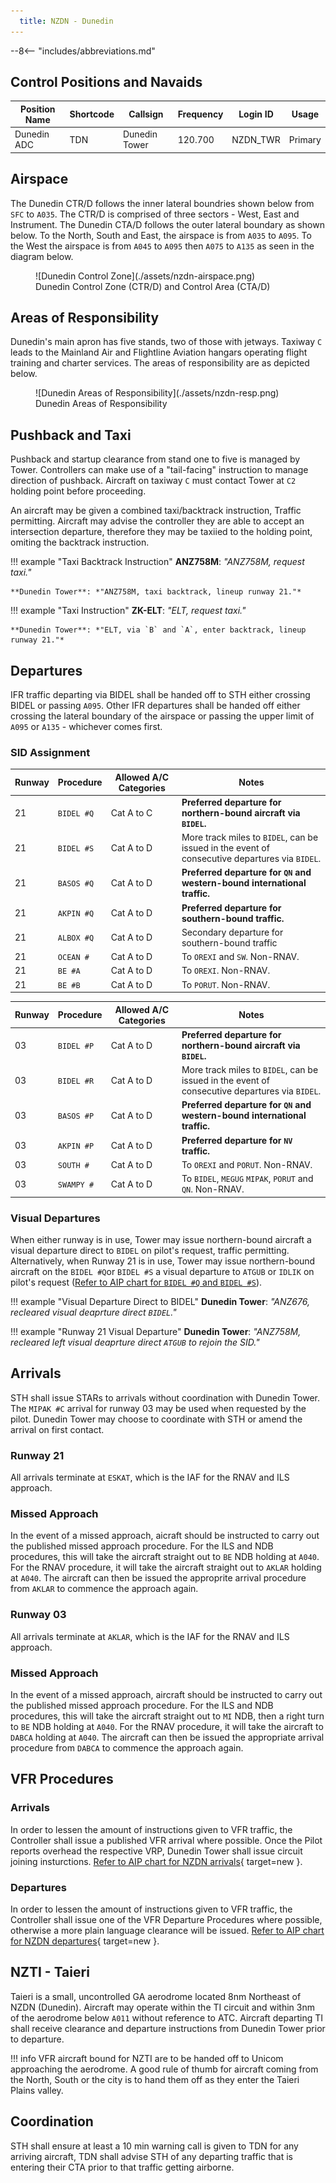 ```yaml
---
  title: NZDN - Dunedin
---
```


--8<-- "includes/abbreviations.md"

## Control Positions and Navaids

| Position Name  | Shortcode  | Callsign        | Frequency   | Login ID       | Usage      |
| -------------- | ---------- | --------------- | ----------- | ---------------| ---------- |
| Dunedin ADC    | TDN        | Dunedin Tower   | 120.700     | NZDN_TWR       | Primary    |

## Airspace

The Dunedin CTR/D follows the inner lateral boundries shown below from `SFC` to `A035`. The CTR/D is comprised of three sectors - West, East and Instrument. The Dunedin CTA/D follows the outer lateral boundary as shown below. To the North, South and East, the airspace is from `A035` to `A095`. To the West the airspace is from `A045` to `A095` then `A075` to `A135` as seen in the diagram below.


<figure markdown>
  ![Dunedin Control Zone](./assets/nzdn-airspace.png) 
  <figcaption>Dunedin Control Zone (CTR/D) and Control Area (CTA/D)</figcaption>
</figure>

## Areas of Responsibility

Dunedin's main apron has five stands, two of those with jetways. Taxiway `C` leads to the Mainland Air and Flightline Aviation hangars operating flight training and charter services. The areas of responsibility are as depicted below.

<figure markdown>
  ![Dunedin Areas of Responsibility](./assets/nzdn-resp.png) 
  <figcaption>Dunedin Areas of Responsibility</figcaption>
</figure>

## Pushback and Taxi

Pushback and startup clearance from stand one to five is managed by Tower. Controllers can make use of a "tail-facing" instruction to manage direction of pushback. Aircraft on taxiway `C` must contact Tower at `C2` holding point before proceeding.

An aircraft may be given a combined taxi/backtrack instruction, Traffic permitting. Aircraft may advise the controller they are able to accept an intersection departure, therefore they may be taxiied to the holding point, omiting the backtrack instruction.

!!! example "Taxi Backtrack Instruction"
    **ANZ758M**: *"ANZ758M, request taxi."*

    **Dunedin Tower**: *"ANZ758M, taxi backtrack, lineup runway 21."*

!!! example "Taxi Instruction"
    **ZK-ELT**: *"ELT, request taxi."*

    **Dunedin Tower**: *"ELT, via `B` and `A`, enter backtrack, lineup runway 21."*

## Departures
IFR traffic departing via BIDEL shall be handed off to STH either crossing BIDEL or passing `A095`. Other IFR departures shall be handed off either crossing the lateral boundary of the airspace or passing the upper limit of `A095` or `A135` - whichever comes first.

### SID Assignment

| Runway | Procedure  | Allowed A/C Categories | Notes                                                                                                                                     |
| ------ | ---------- | ---------------------- | ----------------------------------------------------------------------------------------------------------------------------------------- |
| 21     | `BIDEL #Q` | Cat A to C             | **Preferred departure for northern-bound aircraft via `BIDEL`.**                                                                          |
| 21     | `BIDEL #S` | Cat A to D             | More track miles to `BIDEL`, can be issued in the event of consecutive departures via `BIDEL`.                                            |
| 21     | `BASOS #Q` | Cat A to D             | **Preferred departure for `QN` and western-bound international traffic.**                                                                 |
| 21     | `AKPIN #Q` | Cat A to D             | **Preferred departure for southern-bound traffic.**                                                                                             |
| 21     | `ALBOX #Q` | Cat A to D             | Secondary departure for southern-bound traffic                                                                                                  |
| 21     | `OCEAN #`  | Cat A to D             | To `OREXI` and `SW`. Non-RNAV.                                                                                                            |
| 21     | `BE #A`    | Cat A to D             | To `OREXI`. Non-RNAV.                                                                                                                     |
| 21     | `BE #B`    | Cat A to D             | To `PORUT`. Non-RNAV.                                                                                                                     |


| Runway | Procedure  | Allowed A/C Categories | Notes                                                                                                                                     |
| ------ | ---------- | ---------------------- | ----------------------------------------------------------------------------------------------------------------------------------------- |
| 03     | `BIDEL #P` | Cat A to D             | **Preferred departure for northern-bound aircraft via `BIDEL`.**                                                                          |
| 03     | `BIDEL #R` | Cat A to D             | More track miles to `BIDEL`, can be issued in the event of consecutive departures via `BIDEL`.                                            |
| 03     | `BASOS #P` | Cat A to D             | **Preferred departure for `QN` and western-bound international traffic.**                                                                 |
| 03     | `AKPIN #P` | Cat A to D             | **Preferred departure for `NV` traffic.**                                                                                                 |
| 03     | `SOUTH #`  | Cat A to D             | To `OREXI` and `PORUT`. Non-RNAV.                                                                                                         |
| 03     | `SWAMPY #` | Cat A to D             | To `BIDEL`, `MEGUG` `MIPAK`, `PORUT` and `QN`. Non-RNAV.                                                                                  |

### Visual Departures
When either runway is in use, Tower may issue northern-bound aircraft a visual departure direct to `BIDEL` on pilot's request, traffic permitting. Alternatively, when Runway 21 is in use, Tower may issue northern-bound aircraft on the `BIDEL #Q`or `BIDEL #S` a visual departure to `ATGUB` or `IDLIK` on pilot's request ([Refer to AIP chart for `BIDEL #Q` and `BIDEL #S`](https://www.aip.net.nz/assets/AIP/Aerodrome-Charts/Dunedin-NZDN/NZDN_62.7_62.8.pdf)).

!!! example "Visual Departure Direct to BIDEL"
    **Dunedin Tower**: *"ANZ676, recleared visual deaprture direct `BIDEL`."*

!!! example "Runway 21 Visual Departure"
    **Dunedin Tower**: *"ANZ758M, recleared left visual deaprture direct `ATGUB` to rejoin the SID."*


## Arrivals
STH shall issue STARs to arrivals without coordination with Dunedin Tower. The `MIPAK #C` arrival for runway 03 may be used when requested by the pilot. Dunedin Tower may choose to coordinate with STH or amend the arrival on first contact.

### Runway 21
All arrivals terminate at `ESKAT`, which is the IAF for the RNAV and ILS approach. 

### Missed Approach
In the event of a missed approach, aicraft should be instructed to carry out the published missed approach procedure. For the ILS and NDB procedures, this will take the aircraft straight out to `BE` NDB holding at `A040`. For the RNAV procedure, it will take the aircraft straight out to `AKLAR` holding at `A040`. The aircraft can then be issued the approprite arrival procedure from `AKLAR` to commence the approach again.

### Runway 03
All arrivals terminate at `AKLAR`, which is the IAF for the RNAV and ILS approach.

### Missed Approach
In the event of a missed approach, aircraft should be instructed to carry out the published missed approach procedure. For the ILS and NDB procedures, this will take the aircraft straight out to `MI` NDB, then a right turn to `BE` NDB holding at `A040`. For the RNAV procedure, it will take the aircraft to `DABCA` holding at `A040`. The aircraft can then be issued the appropriate arrival procedure from `DABCA` to commence the approach again.

## VFR Procedures

### Arrivals
In order to lessen the amount of instructions given to VFR traffic, the Controller shall issue a published VFR arrival where possible. Once the Pilot reports overhead the respective VRP, Dunedin Tower shall issue circuit joining insturctions. [Refer to AIP chart for NZDN arrivals](https://www.aip.net.nz/assets/AIP/Aerodrome-Charts/Dunedin-NZDN/NZDN_35.1_35.2.pdf){ target=new }.

### Departures
In order to lessen the amount of instructions given to VFR traffic, the Controller shall issue one of the VFR Departure Procedures where possible, otherwise a more plain language clearance will be issued. [Refer to AIP chart for NZDN departures](https://www.aip.net.nz/assets/AIP/Aerodrome-Charts/Dunedin-NZDN/NZDN_64.1_64.2.pdf){ target=new }.


## NZTI - Taieri

Taieri is a small, uncontrolled GA aerodrome located 8nm Northeast of NZDN (Dunedin). Aircraft may operate within the TI circuit and within 3nm of the aerodrome below `A011` without reference to ATC. Aircraft departing TI shall receive clearance and departure instructions from Dunedin Tower prior to departure.

!!! info
    VFR aircraft bound for NZTI are to be handed off to Unicom approaching the aerodrome. A good rule of thumb for aircraft coming from the North, South or the city is to hand them off as they enter the Taieri Plains valley.

## Coordination

STH shall ensure at least a 10 min warning call is given to TDN for any arriving aircraft, TDN shall advise STH of any departing traffic that is entering their CTA prior to that traffic getting airborne. 